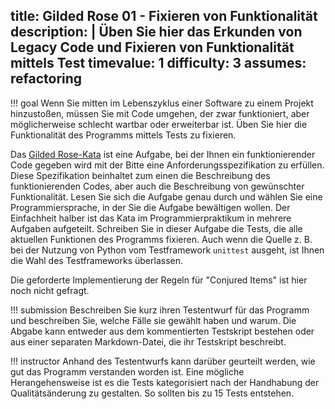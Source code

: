 title: Gilded Rose 01 - Fixieren von Funktionalität
description: |
  Üben Sie hier das Erkunden von Legacy Code und Fixieren von Funktionalität mittels Test
timevalue: 1
difficulty: 3
assumes: refactoring
---
!!! goal
    Wenn Sie mitten im Lebenszyklus einer Software zu einem Projekt hinzustoßen, müssen Sie mit 
    Code umgehen, der zwar funktioniert, aber möglicherweise schlecht wartbar oder erweiterbar
    ist.
    Üben Sie hier die Funktionalität des Programms mittels Tests zu fixieren.

Das [Gilded Rose-Kata](https://github.com/emilybache/GildedRose-Refactoring-Kata/tree/main) ist 
eine Aufgabe, bei der Ihnen ein funktionierender Code gegeben wird mit der Bitte eine 
Anforderungsspezifikation zu erfüllen.  
Diese Spezifikation beinhaltet zum einen die Beschreibung des funktionierenden Codes, aber auch 
die Beschreibung von gewünschter Funktionalität. 
Lesen Sie sich die Aufgabe genau durch und wählen Sie eine Programmiersprache, in der Sie die 
Aufgabe bewältigen wollen.
Der Einfachheit halber ist das Kata im Programmierpraktikum in mehrere Aufgaben aufgeteilt.
Schreiben Sie in dieser Aufgabe die Tests, die alle aktuellen Funktionen des Programms fixieren.
Auch wenn die Quelle z. B. bei der Nutzung von Python vom Testframework `unittest` ausgeht, ist 
Ihnen die Wahl des Testframeworks überlassen.

Die geforderte Implementierung der Regeln für "Conjured Items" ist hier noch nicht gefragt. 

!!! submission
    Beschreiben Sie kurz ihren Testentwurf für das Programm und beschreiben Sie, welche Fälle 
    sie gewählt haben und warum.
    Die Abgabe kann entweder aus dem kommentierten Testskript bestehen oder aus einer separaten 
    Markdown-Datei, die ihr Testskript beschreibt.

!!! instructor
    Anhand des Testentwurfs kann darüber geurteilt werden, wie gut das Programm verstanden 
    worden ist.
    Eine mögliche Herangehensweise ist es die Tests kategorisiert nach der Handhabung der 
    Qualitätsänderung zu gestalten. 
    So sollten bis zu 15 Tests entstehen.